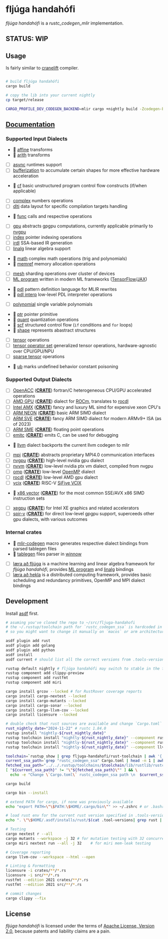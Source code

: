 # fljúga handahófi

*fljúga handahófi* is a *rustc_codegen_mlir* implementation.

## STATUS: WIP

## Usage

Is fairly similar to [cranelift](https://github.com/rust-lang/rustc_codegen_cranelift) compiler.

```bash

# build fljúga handahófi
cargo build

# copy the lib into your current nightly 
cp target/release

CARGO_PROFILE_DEV_CODEGEN_BACKEND=mlir cargo +nightly build -Zcodegen-backend
```

## [Documentation](./doc)

### Supported Input Dialects

 - :construction: [affine](https://mlir.llvm.org/docs/Dialects/Affine/) transforms
 - :construction: [arith](https://mlir.llvm.org/docs/Dialects/ArithOps/) transforms
 - [ ] [async](https://mlir.llvm.org/docs/Dialects/AsyncDialect/) runtimes support 
 - [ ] [bufferization](https://mlir.llvm.org/docs/Dialects/BufferizationOps/) to accumulate certain shapes for more effective hardware acceleration 
 - :construction: [cf](https://mlir.llvm.org/docs/Dialects/ControlFlowDialect/) basic unstructured program control flow constructs (if/when applicable)
 - [ ] [complex](https://mlir.llvm.org/docs/Dialects/ComplexOps/) numbers operations
 - [ ] [dlti](https://mlir.llvm.org/docs/Dialects/DLTIDialect/) data layout for specific compilation targets handling 
 - :construction: [func](https://mlir.llvm.org/docs/Dialects/Func/) calls and respective operations
 - [ ] [gpu](https://mlir.llvm.org/docs/Dialects/GPU/)  abstracts gpgpu computations, currently applicable primarily to
       [nvgpu](https://mlir.llvm.org/docs/Dialects/NVGPU/)
 - [ ] [index](https://mlir.llvm.org/docs/Dialects/IndexOps/) pointer indexing operations
 - [ ] [irdl](https://mlir.llvm.org/docs/Dialects/IRDL/) SSA-based IR generation
 - [ ] [linalg](https://mlir.llvm.org/docs/Dialects/Linalg/) linear algebra support 
 - :construction: [math](https://mlir.llvm.org/docs/Dialects/MathOps/) complex math operations (trig and polynomials)
 - :construction: [memref](https://mlir.llvm.org/docs/Dialects/MemRef/) memory allocation operations
 - [ ] [mesh](https://mlir.llvm.org/docs/Dialects/Mesh/) sharding operations over cluster of devices
 - [ ] [ML program](https://mlir.llvm.org/docs/Dialects/MLProgramOps/) written in modern ML frameworks 
       ([TensorFlow](https://www.tensorflow.org/)/[JAX](https://jax.readthedocs.io/en/latest/index.html))
 - :construction: [pdl](https://mlir.llvm.org/docs/Dialects/PDLOps/) pattern definition language for MLIR rewrites
 - :construction: [pdl interp](https://mlir.llvm.org/docs/Dialects/PDLInterpOps/) low-level PDL interpreter operations
 - [ ] [polynomial](https://mlir.llvm.org/docs/Dialects/PolynomialDialect/) single variable polynomials
 - :construction: [ptr](https://mlir.llvm.org/docs/Dialects/PtrOps/) pointer primitive
 - :construction: [quant](https://mlir.llvm.org/docs/Dialects/QuantDialect/) quantization operations
 - :construction: [scf](https://mlir.llvm.org/docs/Dialects/SCFDialect/) structured control flow (`if` conditions and `for` loops)
 - :construction: [shape](https://mlir.llvm.org/docs/Dialects/ShapeDialect/) represents abastract structures
 - [ ] [tensor](https://mlir.llvm.org/docs/Dialects/TensorOps/) operations
 - [ ] [tensor operator set](https://mlir.llvm.org/docs/Dialects/TOSA/) generalized tensor operations, hardware-agnostic over CPU/GPU/NPU
 - [ ] [sparse tensor](https://mlir.llvm.org/docs/Dialects/SparseTensorOps/) operations
 - :construction: [ub](https://mlir.llvm.org/docs/Dialects/UBOps/) marks undefined behavior constant poisoning

### Supported Output Dialects

 - [ ] [OpenACC](https://openacc.org/) (**[CRATE](./crates/dialect-openacc)**) fortran/C heterogeneous CPU/GPU accelerated operations
 - [ ] [AMD GPU](https://mlir.llvm.org/docs/Dialects/AMDGPU/) (**[CRATE](./crates/dialect-amdgpu)**) dialect for [ROCm](https://www.amd.com/en/products/software/rocm.html),
       translates to [rocdl](https://mlir.llvm.org/docs/Dialects/ROCDLDialect/)
 - [ ] [Intel AMX](https://www.intel.com/content/www/us/en/products/docs/accelerator-engines/what-is-intel-amx.html) (**[CRATE](./crates/dialect-intel-amx)**)
   fancy and luxury ML simd for expensive xeon CPU's  
 - [ ] [ARM NEON](https://developer.arm.com/Architectures/Neon) (**[CRATE](./crates/dialect-arm-neon)**) basic ARM SIMD dialect
 - [ ] [ARM SVE](https://developer.arm.com/Architectures/Scalable%20Vector%20Extensions) (**[CRATE](./crates/dialect-arm-sve)**) fancy ARM SIMD dialect for modern ARMv9+ ISA (as of 2023)
 - [ ] [ARM SME](https://community.arm.com/arm-community-blogs/b/architectures-and-processors-blog/posts/arm-scalable-matrix-extension-introduction) (**[CRATE](./crates/dialect-arm-sme)**) floating point operations
 - [ ] [emitc](https://mlir.llvm.org/docs/Dialects/EmitC/) (**[CRATE](./crates/dialect-emit-c)**) emits C, can be used for debugging
 - :construction: [llvm](https://mlir.llvm.org/docs/Dialects/LLVM/) dialect backports the current llvm codegen to mlir
 - [ ] [mpi](https://mlir.llvm.org/docs/Dialects/MPI/) (**[CRATE](./crates/dialect-mpi)**) abstracts proprietary MPI4.0 communication interfaces
 - [ ] [nvgpu](https://mlir.llvm.org/docs/Dialects/NVGPU/) (**[CRATE](./crates/dialect-nvgpu)**) high-level nvidia gpu dialect
 - [ ] [nvvm](https://mlir.llvm.org/docs/Dialects/NVVMDialect/) (**[CRATE](./crates/dialect-nvvm)**) low-level nvidia ptx vm dialect, compiled from nvgpu 
 - [ ] [omp](https://mlir.llvm.org/docs/Dialects/OpenMPDialect/) (**[CRATE](./crates/omp)**) low-level [OpenMP](https://www.openmp.org/) dialect
 - [ ] [rocdl](https://mlir.llvm.org/docs/Dialects/ROCDLDialect/) (**[CRATE](./crates/dialect-rocdl)**) low-level AMD gpu dialect
 - [ ] [vcix](https://mlir.llvm.org/docs/Dialects/VCIXDialect/) (**[CRATE](./crates/dialect-riscv-vcix)**) RISC-V [SiFive VCIX](https://www.sifive.com/technology/vectors)
 - :construction: [x86 vector](https://mlir.llvm.org/docs/Dialects/X86Vector/) (**[CRATE](./crates/dialect-x86-vector)**) for the most common SSE/AVX x86 SIMD instruction sets
 - [ ] [xegpu](https://mlir.llvm.org/docs/Dialects/XeGPU/) (**[CRATE](./crates/dialect-intel-xe)**) for Intel XE graphics and related accelerators
 - [ ] [spir-v](https://mlir.llvm.org/docs/Dialects/SPIR-V/) (**[CRATE](./crates/dialect-spirv)**) for direct low-level gpgpu support, superceeds other gpu dialects, with various outcomes 

### Internal crates

 - :construction: [mlir-codegen](./crates/mlir-codegen) macro generates respective dialect bindings from parsed tablegen files
 - :construction: [tablegen](./crates/tablegen) files parser in [winnow](https://github.com/winnow-rs/winnow)
 - [ ] [læra að fljúga](./crates/laera-fljuga) is a machine learning and linear algebra framework for *fljúga handahófi*, 
   provides [ML program](https://mlir.llvm.org/docs/Dialects/MLProgramOps/) and [linalg](https://mlir.llvm.org/docs/Dialects/Linalg/) bindings
 - [ ] [læra að hekla](./crates/laera-hekla) is a distributed computing framework, provides basic scheduling and redundancy primitives, OpenMP and MPI dialect bindings 

## Development

Install [asdf](https://asdf-vm.com/) first.

```bash
# asuming you've cloned the repo to ~/src/fljuga-handahofi
# the ~/.rustup/toolchain path for `rustc_codegen_ssa` is hardcoded in `Cargo.toml`,
# so you might want to change it manually on `macos` or arm architectures

asdf plugin add rust
asdf plugin add golang
asdf plugin add python
asdf install
asdf current # should list all the correct versions from .tools-versions file

rustup default nightly # fljúga handahófi may switch to stable in the future
rustup component add clippy-preview
rustup component add rustfmt
rustup component add miri

cargo install grcov --locked # for RustRover coverage reports
cargo install cargo-nextest --locked
cargo install cargo-mutants --locked
cargo install cargo-sonar --locked
cargo install cargo-llvm-cov --locked
cargo install licensure --locked

# double check that rust sources are available and change `Cargo.toml` path, if nescessary
rust_nightly_date="2024-11-22" # rustc 1.84.0
rustup install "nightly-${rust_nightly_date}" 
rustup toolchain install "nightly-${rust_nightly_date}" --component rust-src
rustup toolchain install "nightly-${rust_nightly_date}" --component rustc-dev
rustup toolchain install "nightly-${rust_nightly_date}" --component llvm-tools-preview

toolchain=`rustup show | grep fljuga-handahofi/rust-toolchain | awk '{ print $1; }'`
current_ssa_path=`grep "rustc_codegen_ssa" Cargo.toml | head -n 1 | awk '{ print $6; }'`
fetched_ssa_path="../../.rustup/toolchains/$toolchain/lib/rustlib/rustc-src/rust/compiler/rustc_codegen_ssa"
[ "${current_ssa_path}" != "\"${fetched_ssa_path}\"" ] && \
  echo -e "Change \`Cargo.toml\` rustc_codegen_ssa path \n  $current_ssa_path \nto\n  \"$fetched_ssa_path\""

cargo build

cargo bin --install

# extend PATH for cargo, if none was previously available
echo "export PATH=\"\$PATH:\$HOME/.cargo/bin\"" >> ~/.zshrc # or .bashrc

# load rust env for the current rust version specified in .tools-versions file
echo ". \"\$HOME/.asdf/installs/rust/$(cat .tool-versions| grep rust | awk '{print $2}')/env\"" >> ~/.zshrc # or .bashrc

# Testing
cargo nextest r --all  
cargo mutants --workspace -j 32 # for mutation testing with 32 concurrent jobs
cargo miri nextest run --all -j 32    # for miri mem-leak testing

# Coverage reporting
cargo llvm-cov --workspace --html --open

# Linting & Formatting
licensure -i crates/**/*.rs
licensure -i src/**/*.rs
rustfmt --edition 2021 crates/**/*.rs
rustfmt --edition 2021 src/**/*.rs

# commit changes
cargo clippy --fix  
```

## License

*fljúga handahófi* is licensed under the terms of [Apache License, Version 2.0](LICENSE), because patents and liability claims are a pain.

